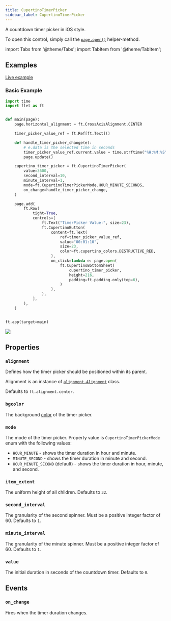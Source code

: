 ```yaml
---
title: CupertinoTimerPicker
sidebar_label: CupertinoTimerPicker
---
```


A countdown timer picker in iOS style.

To open this control, simply call the [`page.open()`](/docs/controls/page#open) helper-method.

import Tabs from '@theme/Tabs';
import TabItem from '@theme/TabItem';

## Examples

[Live example](https://flet-controls-gallery.fly.dev/dialogs/cupertinotimerpicker)

### Basic Example

<Tabs groupId="language">
  <TabItem value="python" label="Python" default>

```python
import time
import flet as ft


def main(page):
    page.horizontal_alignment = ft.CrossAxisAlignment.CENTER

    timer_picker_value_ref = ft.Ref[ft.Text]()

    def handle_timer_picker_change(e):
        # e.data is the selected time in seconds
        timer_picker_value_ref.current.value = time.strftime("%H:%M:%S", time.gmtime(int(e.data)))
        page.update()

    cupertino_timer_picker = ft.CupertinoTimerPicker(
        value=3600,
        second_interval=10,
        minute_interval=1,
        mode=ft.CupertinoTimerPickerMode.HOUR_MINUTE_SECONDS,
        on_change=handle_timer_picker_change,
    )

    page.add(
        ft.Row(
            tight=True,
            controls=[
                ft.Text("TimerPicker Value:", size=23),
                ft.CupertinoButton(
                    content=ft.Text(
                        ref=timer_picker_value_ref,
                        value="00:01:10",
                        size=23,
                        color=ft.cupertino_colors.DESTRUCTIVE_RED,
                    ),
                    on_click=lambda e: page.open(
                        ft.CupertinoBottomSheet(
                            cupertino_timer_picker,
                            height=216,
                            padding=ft.padding.only(top=6),
                        )
                    ),
                ),
            ],
        ),
    )


ft.app(target=main)
```
  </TabItem>
</Tabs>

<img src="/img/docs/controls/cupertino-timer-picker/basic-cupertino-timer-picker.gif" className="screenshot-50" />

## Properties

### `alignment`

Defines how the timer picker should be positioned within its parent. 

Alignment is an instance of [`alignment.Alignment`](/docs/reference/types/alignment) class. 

Defaults to `ft.alignment.center`.

### `bgcolor`

The background [color](/docs/reference/colors) of the timer picker.

### `mode`

The mode of the timer picker. Property value is `CupertinoTimerPickerMode` enum with the following values:

* `HOUR_MINUTE` - shows the timer duration in hour and minute.
* `MINUTE_SECOND` -  shows the timer duration in minute and second.
* `HOUR_MINUTE_SECOND` (default) - shows the timer duration in hour, minute, and second.

### `item_extent`

The uniform height of all children. Defaults to `32`.

### `second_interval`

The granularity of the second spinner. Must be a positive integer factor of 60. Defaults to `1`.

### `minute_interval`

The granularity of the minute spinner. Must be a positive integer factor of 60. Defaults to `1`.

### `value`

The initial duration in seconds of the countdown timer. Defaults to `0`.

## Events

### `on_change`

Fires when the timer duration changes.